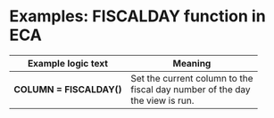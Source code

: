 
# Examples: FISCALDAY function in ECA 

|Example logic text|Meaning|
|------------------|-------|
|**COLUMN = FISCALDAY()**|Set the current column to the<BR>fiscal day number of the day<BR>the view is run.|
  